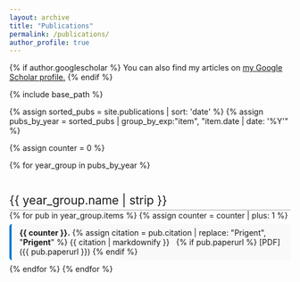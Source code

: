 ```yaml
---
layout: archive
title: "Publications"
permalink: /publications/
author_profile: true
---
```


{% if author.googlescholar %}
You can also find my articles on <u><a href="{{author.googlescholar}}">my Google Scholar profile</a>.</u>
{% endif %}

{% include base_path %}

{% assign sorted_pubs = site.publications | sort: 'date' %}  <!-- oldest first -->
{% assign pubs_by_year = sorted_pubs | group_by_exp:"item", "item.date | date: '%Y'" %}

<style>
  .publication-year {
    margin-top: 2em;
    font-size: 1.5em;
    border-bottom: 2px solid #ccc;
    padding-bottom: 0.2em;
  }
  .publication-card {
    padding: 0.5em 1em;
    margin: 0.5em 0;
    border-left: 4px solid #007acc;
    background-color: #f9f9f9;
    border-radius: 5px;
  }
  .publication-card a {
    text-decoration: none;
    color: #007acc;
    font-weight: bold;
  }
</style>

{% assign counter = 0 %}

{% for year_group in pubs_by_year %}
  <div class="publication-year">{{ year_group.name | strip }}</div>
  {% for pub in year_group.items %}
    {% assign counter = counter | plus: 1 %}
    <div class="publication-card">
      <strong>{{ counter }}.</strong>
      {% assign citation = pub.citation | replace: "Prigent", "<strong>Prigent</strong>" %}
      {{ citation | markdownify }} &nbsp; 
      {% if pub.paperurl %}
        [PDF]({{ pub.paperurl }})
      {% endif %}
    </div>
  {% endfor %}
{% endfor %}
